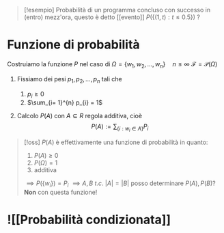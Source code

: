 >[!esempio]
>Probabilità di un programma concluso con successo in (entro) mezz'ora, questo è detto [[evento]]
>$P( \left\{ (1,t) : t \leq 0.5 \right\})$ ?


# Funzione di probabilità

Costruiamo la funzione $P$ nel caso di
$\Omega = \left\{ w_{1},w_{2},\dots,w_{n} \right\} \quad n \leq \infty$
$\mathcal{F} = \mathcal{P}(\Omega)$
1. Fissiamo dei pesi $p_{1}, p_{2},\dots,p_{n}$ tali che
	1. $p_{i} \geq 0$
	2. $\sum_{i= 1}^{n} p_{i} = 1$

2. Calcolo $P(A)$ con $A \subseteq R$ regola additiva, cioè
$$ P(A) := \sum_{\left\{ i :w_{i} \in A \right\} } P_{i} $$
>[!oss]
>$P(A)$ è effettivamente una funzione di probabilità in quanto:
>1. $P(A) \geq 0$
>2. $P(\Omega) = 1$
>3. additiva
>
>$\implies P(\left\{ w_{i} \right\}) = P_{i}$
>$\implies A,B\ t.c.\ |A|=|B|$ posso determinare $P(A), P(B)$? **Non** con questa funzione!


# ![[Probabilità condizionata]]
